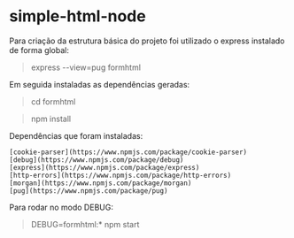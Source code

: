 # simple-html-node

Para criação da estrutura básica do projeto foi utilizado o express instalado de forma global:

> express --view=pug formhtml


Em seguida instaladas as dependências geradas:

> cd formhtml

> npm install


Dependências que foram instaladas:

    [cookie-parser](https://www.npmjs.com/package/cookie-parser)
    [debug](https://www.npmjs.com/package/debug)
    [express](https://www.npmjs.com/package/express)
    [http-errors](https://www.npmjs.com/package/http-errors)
    [morgan](https://www.npmjs.com/package/morgan)
    [pug](https://www.npmjs.com/package/pug)




Para rodar no modo DEBUG:

> DEBUG=formhtml:* npm start
